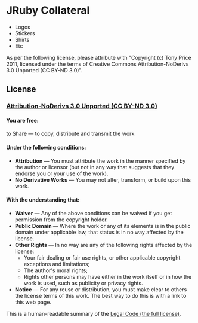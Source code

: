 # JRuby Collateral

- Logos
- Stickers
- Shirts
- Etc

As per the following license, please attribute with "Copyright (c) Tony Price 2011, licensed under the terms of Creative Commons Attribution-NoDerivs 3.0 Unported (CC BY-ND 3.0)".

## License

### [Attribution-NoDerivs 3.0 Unported (CC BY-ND 3.0)](http://creativecommons.org/licenses/by-nd/3.0/ "Creative Commons &mdash; Attribution-NoDerivs 3.0 Unported &mdash; CC BY-ND 3.0")

#### You are free:

to Share — to copy, distribute and transmit the work

#### Under the following conditions:

- **Attribution** — You must attribute the work in the manner specified by the author or licensor (but not in any way that suggests that they endorse you or your use of the work).
- **No Derivative Works** — You may not alter, transform, or build upon this work.

#### With the understanding that:

- **Waiver** — Any of the above conditions can be waived if you get permission from the copyright holder.
- **Public Domain** — Where the work or any of its elements is in the public domain under applicable law, that status is in no way affected by the license.
- **Other Rights** — In no way are any of the following rights affected by the license:
  - Your fair dealing or fair use rights, or other applicable copyright exceptions and limitations;
  - The author's moral rights;
  - Rights other persons may have either in the work itself or in how the work is used, such as publicity or privacy rights.
- **Notice** — For any reuse or distribution, you must make clear to others the license terms of this work. The best way to do this is with a link to this web page.

This is a human-readable summary of the [Legal Code (the full license)](http://creativecommons.org/licenses/by-nd/3.0/legalcode "Creative Commons Legal Code").
